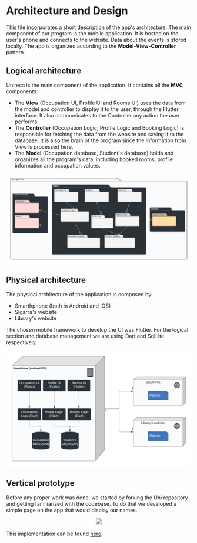 # Architecture and Design

This file incorporates a short description of the app's architecture.
The main component of our program is the mobile application. It is hosted on the user's phone and connects to the website. Data about the events is stored locally. The app is organized according to the **Model-View-Controller** pattern. 

## Logical architecture

Uniteca is the main component of the application. It contains all the **MVC** components:
 - The **View** (Occupation UI, Profile UI and Rooms UI) uses the data from the model and controller to display it to the user, through the Flutter interface. It also communicates to the Controller any action the user performs.
 - The **Controller** (Occupation Logic, Profile Logic and Booking Logic) is responsible for fetching the data from the website and saving it to the database. It is also the brain of the program since the information from View is processed here.
 - The **Model** (Occupation database, Student's database) holds and organizes all the program's data, including booked rooms, profile information and occupation values.

![component diagram](src/component_diagram.png)

## Physical architecture

The physical architecture of the application is composed by:
 - Smarthphone (both in Android and IOS)
 - Sigarra's website 
 - Library's website

The chosen mobile framework to develop the UI was Flutter. For the logical section and database management we are using Dart and SqlLite respectively.


![physical_diagram](src/physical_diagram.png)

## Vertical prototype

Before any proper work was done, we started by forking the Uni repository and getting familiarized with the codebase. To do that we developed a simple page on the app that would display our names. 

<p align="center">
   <img src="https://user-images.githubusercontent.com/75942759/165073437-6b1e393d-d5f9-45a0-bff8-f056d3489695.png">
</p>

This implementation can be found [here](https://github.com/LEIC-ES-2021-22/2LEIC07T1/tree/vertical-prototype).


